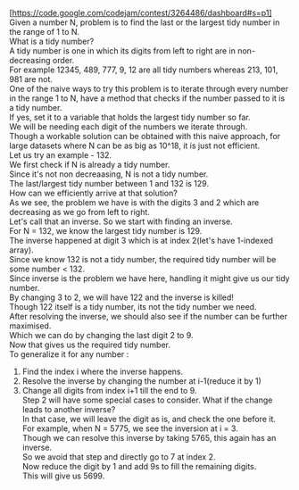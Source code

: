 [https://code.google.com/codejam/contest/3264486/dashboard#s=p1]     
Given a number N, problem is to find the last or the largest tidy number in the range of 1 to N.   
What is a tidy number?   
A tidy number is one in which its digits from left to right are in non-decreasing order.   
For example 12345, 489, 777, 9, 12 are all tidy numbers whereas 213, 101, 981 are not.   
One of the naive ways to try this problem is to iterate through every number in the range 1 to N, have a method that checks if the number passed to it is a tidy number.     
If yes, set it to a variable that holds the largest tidy number so far.   
We will be needing each digit of the numbers we iterate through.   
Though a workable solution can be obtained with this naive approach, for large datasets where N can be as big as 10^18, it is just not efficient.   
Let us try an example - 132.   
We first check if N is already a tidy number.   
Since it's not non decreaasing, N is not a tidy number.   
The last/largest tidy number between 1 and 132 is 129.   
How can we efficiently arrive at that solution?   
As we see, the problem we have is with the digits 3 and 2 which are decreasing as we go from left to right.   
Let's call that an inverse. So we start with finding an inverse.  
For N = 132, we know the largest tidy number is 129.   
The inverse happened at digit 3 which is at index 2(let's have 1-indexed array).  
Since we know 132 is not a tidy number, the required tidy number will be some number < 132.   
Since inverse is the problem we have here, handling it might give us our tidy number.  
By changing 3 to 2, we will have 122 and the inverse is killed!  
Though 122 itself is a tidy number, its not the tidy number we need.  
After resolving the inverse, we should also see if the number can be further maximised.   
Which we can do by changing the last digit 2 to 9.  
Now that gives us the required tidy number.  
To generalize it for any number :  
1. Find the index i where the inverse happens.    
2. Resolve the inverse by changing the number at i-1(reduce it by 1)   
3. Change all digits from index i+1 till the end to 9.   
Step 2 will have some special cases to consider. What if the change leads to another inverse?   
In that case, we will leave the digit as is, and check the one before it.  
For example, when N = 5775, we see the inversion at i = 3.  
Though we can resolve this inverse by taking 5765, this again has an inverse.  
So we avoid that step and directly go to 7 at index 2.  
Now reduce the digit by 1 and add 9s to fill the remaining digits.  
This will give us 5699.   